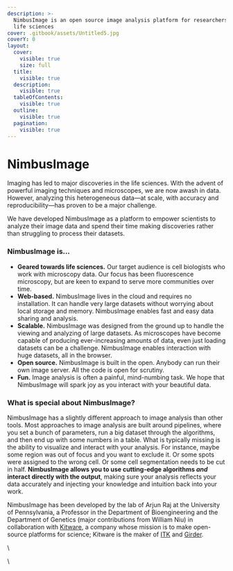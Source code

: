 ```yaml
---
description: >-
  NimbusImage is an open source image analysis platform for researchers in the
  life sciences
cover: .gitbook/assets/Untitled5.jpg
coverY: 0
layout:
  cover:
    visible: true
    size: full
  title:
    visible: true
  description:
    visible: true
  tableOfContents:
    visible: true
  outline:
    visible: true
  pagination:
    visible: true
---
```


# NimbusImage

Imaging has led to major discoveries in the life sciences. With the advent of powerful imaging techniques and microscopes, we are now awash in data. However, analyzing this heterogeneous data—at scale, with accuracy and reproducibility—has proven to be a major challenge.

We have developed NimbusImage as a platform to empower scientists to analyze their image data and spend their time making discoveries rather than struggling to process their datasets.

### NimbusImage is…

* **Geared towards life sciences.** Our target audience is cell biologists who work with microscopy data. Our focus has been fluorescence microscopy, but are keen to expand to serve more communities over time.
* **Web-based.** NimbusImage lives in the cloud and requires no installation. It can handle very large datasets without worrying about local storage and memory. NimbusImage enables fast and easy data sharing and analysis.
* **Scalable.** NimbusImage was designed from the ground up to handle the viewing and analyzing of large datasets. As microscopes have become capable of producing ever-increasing amounts of data, even just loading datasets can be a challenge. NimbusImage enables interaction with huge datasets, all in the browser.
* **Open source.** NimbusImage is built in the open. Anybody can run their own image server. All the code is open for scrutiny.
* **Fun.** Image analysis is often a painful, mind-numbing task. We hope that NimbusImage will spark joy as you interact with your beautiful data.

### What is special about NimbusImage?

NimbusImage has a slightly different approach to image analysis than other tools. Most approaches to image analysis are built around pipelines, where you set a bunch of parameters, run a big dataset through the algorithms, and then end up with some numbers in a table. What is typically missing is the ability to visualize and interact with your analysis. For instance, maybe some region was out of focus and you want to exclude it. Or some spots were assigned to the wrong cell. Or some cell segmentation needs to be cut in half. **NimbusImage allows you to use cutting-edge algorithms&#x20;**_**and**_**&#x20;interact directly with the output**, making sure your analysis reflects your data accurately and injecting your knowledge and intuition back into your work.

NimbusImage has been developed by the lab of Arjun Raj at the University of Pennsylvania, a Professor in the Department of Bioengineering and the Department of Genetics (major contributions from William Niu) in collaboration with [Kitware](https://www.kitware.com/), a company whose mission is to make open-source platforms for science; Kitware is the maker of [ITK](https://itk.org/) and [Girder](https://github.com/girder/girder).

\


\
